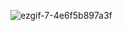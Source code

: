 ![ezgif-7-4e6f5b897a3f](https://user-images.githubusercontent.com/56773451/144118512-ebf06ea6-5ab0-43eb-bb1e-f2f9483c0f8a.gif)
